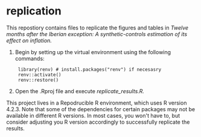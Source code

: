 # replication

This repostiory contains files to replicate the figures and tables in *Twelve months after the Iberian exception: A synthetic-controls estimation of its effect on inflation.* 

1. Begin by setting up the virtual environment using the following commands:

        library(renv) # install.packages("renv") if necesasry
        renv::activate()
        renv::restore()

3. Open the  .Rproj file and execute *replicate_results.R.*

This project lives in a Repodrucible R environment, which uses R version 4.2.3. Note that some of the dependencies for certain packages may not be available in different R versions. In most cases, you won't have to, but consider adjusting you R version accordingly to successfully replicate the results.
